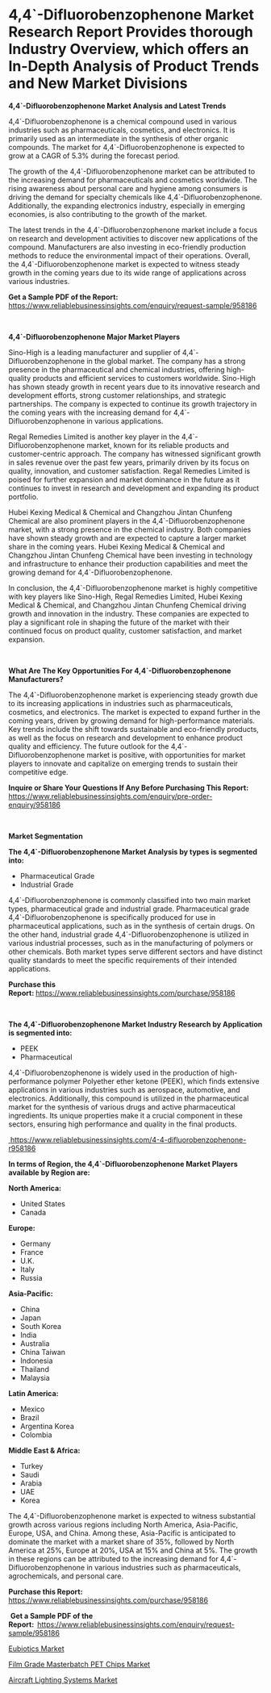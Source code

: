 <p><h1>4,4`-Difluorobenzophenone Market Research Report Provides thorough Industry Overview, which offers an In-Depth Analysis of Product Trends and New Market Divisions</h1></p><p><strong>4,4`-Difluorobenzophenone Market Analysis and Latest Trends</strong></p>
<p><p>4,4`-Difluorobenzophenone is a chemical compound used in various industries such as pharmaceuticals, cosmetics, and electronics. It is primarily used as an intermediate in the synthesis of other organic compounds. The market for 4,4`-Difluorobenzophenone is expected to grow at a CAGR of 5.3% during the forecast period.</p><p>The growth of the 4,4`-Difluorobenzophenone market can be attributed to the increasing demand for pharmaceuticals and cosmetics worldwide. The rising awareness about personal care and hygiene among consumers is driving the demand for specialty chemicals like 4,4`-Difluorobenzophenone. Additionally, the expanding electronics industry, especially in emerging economies, is also contributing to the growth of the market.</p><p>The latest trends in the 4,4`-Difluorobenzophenone market include a focus on research and development activities to discover new applications of the compound. Manufacturers are also investing in eco-friendly production methods to reduce the environmental impact of their operations. Overall, the 4,4`-Difluorobenzophenone market is expected to witness steady growth in the coming years due to its wide range of applications across various industries.</p></p>
<p><strong>Get a Sample PDF of the Report:&nbsp;</strong> <a href="https://www.reliablebusinessinsights.com/enquiry/request-sample/958186">https://www.reliablebusinessinsights.com/enquiry/request-sample/958186</a></p>
<p>&nbsp;</p>
<p><strong>4,4`-Difluorobenzophenone Major Market Players</strong></p>
<p><p>Sino-High is a leading manufacturer and supplier of 4,4`-Difluorobenzophenone in the global market. The company has a strong presence in the pharmaceutical and chemical industries, offering high-quality products and efficient services to customers worldwide. Sino-High has shown steady growth in recent years due to its innovative research and development efforts, strong customer relationships, and strategic partnerships. The company is expected to continue its growth trajectory in the coming years with the increasing demand for 4,4`-Difluorobenzophenone in various applications.</p><p>Regal Remedies Limited is another key player in the 4,4`-Difluorobenzophenone market, known for its reliable products and customer-centric approach. The company has witnessed significant growth in sales revenue over the past few years, primarily driven by its focus on quality, innovation, and customer satisfaction. Regal Remedies Limited is poised for further expansion and market dominance in the future as it continues to invest in research and development and expanding its product portfolio.</p><p>Hubei Kexing Medical & Chemical and Changzhou Jintan Chunfeng Chemical are also prominent players in the 4,4`-Difluorobenzophenone market, with a strong presence in the chemical industry. Both companies have shown steady growth and are expected to capture a larger market share in the coming years. Hubei Kexing Medical & Chemical and Changzhou Jintan Chunfeng Chemical have been investing in technology and infrastructure to enhance their production capabilities and meet the growing demand for 4,4`-Difluorobenzophenone.</p><p>In conclusion, the 4,4`-Difluorobenzophenone market is highly competitive with key players like Sino-High, Regal Remedies Limited, Hubei Kexing Medical & Chemical, and Changzhou Jintan Chunfeng Chemical driving growth and innovation in the industry. These companies are expected to play a significant role in shaping the future of the market with their continued focus on product quality, customer satisfaction, and market expansion.</p></p>
<p>&nbsp;</p>
<p><strong>What Are The Key Opportunities For 4,4`-Difluorobenzophenone Manufacturers?</strong></p>
<p><p>The 4,4`-Difluorobenzophenone market is experiencing steady growth due to its increasing applications in industries such as pharmaceuticals, cosmetics, and electronics. The market is expected to expand further in the coming years, driven by growing demand for high-performance materials. Key trends include the shift towards sustainable and eco-friendly products, as well as the focus on research and development to enhance product quality and efficiency. The future outlook for the 4,4`-Difluorobenzophenone market is positive, with opportunities for market players to innovate and capitalize on emerging trends to sustain their competitive edge.</p></p>
<p><strong>Inquire or Share Your Questions If Any Before Purchasing This Report:</strong> <a href="https://www.reliablebusinessinsights.com/enquiry/pre-order-enquiry/958186">https://www.reliablebusinessinsights.com/enquiry/pre-order-enquiry/958186</a></p>
<p>&nbsp;</p>
<p><strong>Market Segmentation</strong></p>
<p><strong>The 4,4`-Difluorobenzophenone Market Analysis by types is segmented into:</strong></p>
<p><ul><li>Pharmaceutical Grade</li><li>Industrial Grade</li></ul></p>
<p><p>4,4`-Difluorobenzophenone is commonly classified into two main market types, pharmaceutical grade and industrial grade. Pharmaceutical grade 4,4`-Difluorobenzophenone is specifically produced for use in pharmaceutical applications, such as in the synthesis of certain drugs. On the other hand, industrial grade 4,4`-Difluorobenzophenone is utilized in various industrial processes, such as in the manufacturing of polymers or other chemicals. Both market types serve different sectors and have distinct quality standards to meet the specific requirements of their intended applications.</p></p>
<p><strong>Purchase this Report:&nbsp;</strong><a href="https://www.reliablebusinessinsights.com/purchase/958186">https://www.reliablebusinessinsights.com/purchase/958186</a></p>
<p>&nbsp;</p>
<p><strong>The 4,4`-Difluorobenzophenone Market Industry Research by Application is segmented into:</strong></p>
<p><ul><li>PEEK</li><li>Pharmaceutical</li></ul></p>
<p><p>4,4`-Difluorobenzophenone is widely used in the production of high-performance polymer Polyether ether ketone (PEEK), which finds extensive applications in various industries such as aerospace, automotive, and electronics. Additionally, this compound is utilized in the pharmaceutical market for the synthesis of various drugs and active pharmaceutical ingredients. Its unique properties make it a crucial component in these sectors, ensuring high performance and quality in the final products.</p></p>
<p><a href="https://www.reliablebusinessinsights.com/4-4-difluorobenzophenone-r958186">&nbsp;https://www.reliablebusinessinsights.com/4-4-difluorobenzophenone-r958186</a></p>
<p><strong>In terms of Region, the 4,4`-Difluorobenzophenone Market Players available by Region are:</strong></p>
<p>
    <p> <strong> North America: </strong>
        <ul>
            <li>United States</li>
            <li>Canada</li>
        </ul>
        </p> 
    <p> <strong> Europe: </strong>
        <ul>
            <li>Germany</li>
            <li>France</li>
            <li>U.K.</li>
            <li>Italy</li>
            <li>Russia</li>
        </ul>
        </p> 
    <p> <strong> Asia-Pacific: </strong>
        <ul>
            <li>China</li>
            <li>Japan</li>
            <li>South Korea</li>
            <li>India</li>
            <li>Australia</li>
            <li>China Taiwan</li>
            <li>Indonesia</li>
            <li>Thailand</li>
            <li>Malaysia</li>
        </ul>
        </p> 
    <p> <strong> Latin America: </strong>
        <ul>
            <li>Mexico</li>
            <li>Brazil</li>
            <li>Argentina Korea</li>
            <li>Colombia</li>
        </ul>
        </p> 
    <p> <strong> Middle East & Africa: </strong>
        <ul>
            <li>Turkey</li>
            <li>Saudi</li>
            <li>Arabia</li>
            <li>UAE</li>
            <li>Korea</li>
        </ul>
    </p>
    </p>
<p><p>The 4,4`-Difluorobenzophenone market is expected to witness substantial growth across various regions including North America, Asia-Pacific, Europe, USA, and China. Among these, Asia-Pacific is anticipated to dominate the market with a market share of 35%, followed by North America at 25%, Europe at 20%, USA at 15% and China at 5%. The growth in these regions can be attributed to the increasing demand for 4,4`-Difluorobenzophenone in various industries such as pharmaceuticals, agrochemicals, and personal care.</p></p>
<p><strong>Purchase this Report: </strong><a href="https://www.reliablebusinessinsights.com/purchase/958186">https://www.reliablebusinessinsights.com/purchase/958186</a></p>
<p>&nbsp;<strong>Get a Sample PDF of the Report:&nbsp;&nbsp;</strong><a href="https://www.reliablebusinessinsights.com/enquiry/request-sample/958186">https://www.reliablebusinessinsights.com/enquiry/request-sample/958186</a></p>
<p><strong></strong></p>
<p><p><a href="https://issuu.com/reportprime-2/docs/eubiotics-market-size-2030.pptx_e17c02ed523bcb">Eubiotics Market</a></p><p><a href="https://github.com/angelajermaine/Market-Research-Report-List-5/blob/main/film-grade-masterbatch-pet-chips-market.md">Film Grade Masterbatch PET Chips Market</a></p><p><a href="https://github.com/hrhzhypq19/Market-Research-Report-List-1/blob/main/aircraft-lighting-systems-market.md">Aircraft Lighting Systems Market</a></p></p>